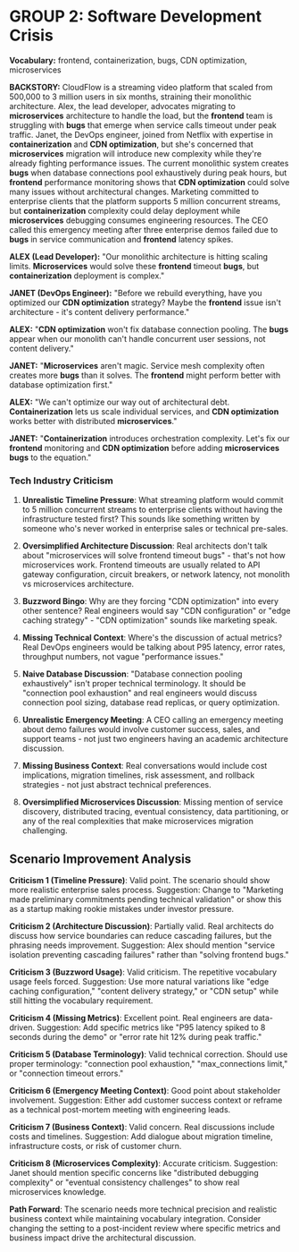 # GROUP 2: Software Development Crisis

**Vocabulary:** frontend, containerization, bugs, CDN optimization, microservices

**BACKSTORY:** CloudFlow is a streaming video platform that scaled from 500,000 to 3 million users in six months, straining their monolithic architecture. Alex, the lead developer, advocates migrating to **microservices** architecture to handle the load, but the **frontend** team is struggling with **bugs** that emerge when service calls timeout under peak traffic. Janet, the DevOps engineer, joined from Netflix with expertise in **containerization** and **CDN optimization**, but she's concerned that **microservices** migration will introduce new complexity while they're already fighting performance issues. The current monolithic system creates **bugs** when database connections pool exhaustively during peak hours, but **frontend** performance monitoring shows that **CDN optimization** could solve many issues without architectural changes. Marketing committed to enterprise clients that the platform supports 5 million concurrent streams, but **containerization** complexity could delay deployment while **microservices** debugging consumes engineering resources. The CEO called this emergency meeting after three enterprise demos failed due to **bugs** in service communication and **frontend** latency spikes.

**ALEX (Lead Developer):** "Our monolithic architecture is hitting scaling limits. **Microservices** would solve these **frontend** timeout **bugs**, but **containerization** deployment is complex."

**JANET (DevOps Engineer):** "Before we rebuild everything, have you optimized our **CDN optimization** strategy? Maybe the **frontend** issue isn't architecture - it's content delivery performance."

**ALEX:** "**CDN optimization** won't fix database connection pooling. The **bugs** appear when our monolith can't handle concurrent user sessions, not content delivery."

**JANET:** "**Microservices** aren't magic. Service mesh complexity often creates more **bugs** than it solves. The **frontend** might perform better with database optimization first."

**ALEX:** "We can't optimize our way out of architectural debt. **Containerization** lets us scale individual services, and **CDN optimization** works better with distributed **microservices**."

**JANET:** "**Containerization** introduces orchestration complexity. Let's fix our **frontend** monitoring and **CDN optimization** before adding **microservices** **bugs** to the equation."

### Tech Industry Criticism

1. **Unrealistic Timeline Pressure**: What streaming platform would commit to 5 million concurrent streams to enterprise clients without having the infrastructure tested first? This sounds like something written by someone who's never worked in enterprise sales or technical pre-sales.

2. **Oversimplified Architecture Discussion**: Real architects don't talk about "microservices will solve frontend timeout bugs" - that's not how microservices work. Frontend timeouts are usually related to API gateway configuration, circuit breakers, or network latency, not monolith vs microservices architecture.

3. **Buzzword Bingo**: Why are they forcing "CDN optimization" into every other sentence? Real engineers would say "CDN configuration" or "edge caching strategy" - "CDN optimization" sounds like marketing speak.

4. **Missing Technical Context**: Where's the discussion of actual metrics? Real DevOps engineers would be talking about P95 latency, error rates, throughput numbers, not vague "performance issues."

5. **Naive Database Discussion**: "Database connection pooling exhaustively" isn't proper technical terminology. It should be "connection pool exhaustion" and real engineers would discuss connection pool sizing, database read replicas, or query optimization.

6. **Unrealistic Emergency Meeting**: A CEO calling an emergency meeting about demo failures would involve customer success, sales, and support teams - not just two engineers having an academic architecture discussion.

7. **Missing Business Context**: Real conversations would include cost implications, migration timelines, risk assessment, and rollback strategies - not just abstract technical preferences.

8. **Oversimplified Microservices Discussion**: Missing mention of service discovery, distributed tracing, eventual consistency, data partitioning, or any of the real complexities that make microservices migration challenging.

## Scenario Improvement Analysis

**Criticism 1 (Timeline Pressure)**: Valid point. The scenario should show more realistic enterprise sales process. Suggestion: Change to "Marketing made preliminary commitments pending technical validation" or show this as a startup making rookie mistakes under investor pressure.

**Criticism 2 (Architecture Discussion)**: Partially valid. Real architects do discuss how service boundaries can reduce cascading failures, but the phrasing needs improvement. Suggestion: Alex should mention "service isolation preventing cascading failures" rather than "solving frontend bugs."

**Criticism 3 (Buzzword Usage)**: Valid criticism. The repetitive vocabulary usage feels forced. Suggestion: Use more natural variations like "edge caching configuration," "content delivery strategy," or "CDN setup" while still hitting the vocabulary requirement.

**Criticism 4 (Missing Metrics)**: Excellent point. Real engineers are data-driven. Suggestion: Add specific metrics like "P95 latency spiked to 8 seconds during the demo" or "error rate hit 12% during peak traffic."

**Criticism 5 (Database Terminology)**: Valid technical correction. Should use proper terminology: "connection pool exhaustion," "max_connections limit," or "connection timeout errors."

**Criticism 6 (Emergency Meeting Context)**: Good point about stakeholder involvement. Suggestion: Either add customer success context or reframe as a technical post-mortem meeting with engineering leads.

**Criticism 7 (Business Context)**: Valid concern. Real discussions include costs and timelines. Suggestion: Add dialogue about migration timeline, infrastructure costs, or risk of customer churn.

**Criticism 8 (Microservices Complexity)**: Accurate criticism. Suggestion: Janet should mention specific concerns like "distributed debugging complexity" or "eventual consistency challenges" to show real microservices knowledge.

**Path Forward**: The scenario needs more technical precision and realistic business context while maintaining vocabulary integration. Consider changing the setting to a post-incident review where specific metrics and business impact drive the architectural discussion.
